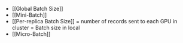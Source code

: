 - [[Global Batch Size]]
- [[Mini-Batch]]
- [[Per-replica Batch Size]] = number of records sent to each GPU in cluster = Batch size in local
- [[Micro-Batch]] 